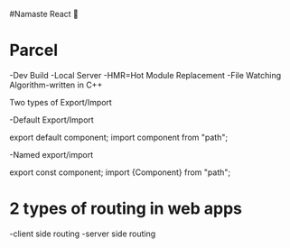#Namaste React 🚀

# Parcel
-Dev Build
-Local Server
-HMR=Hot Module Replacement
-File Watching Algorithm-written in C++


Two types of Export/Import

-Default Export/Import

export default component;
import component from "path";


-Named export/import


export const component;
import {Component} from "path";


# 2 types of routing in web apps
-client side routing
-server side routing
